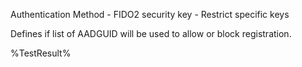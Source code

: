 Authentication Method - FIDO2 security key - Restrict specific keys

Defines if list of AADGUID will be used to allow or block registration.

<!--- Results --->
%TestResult%
